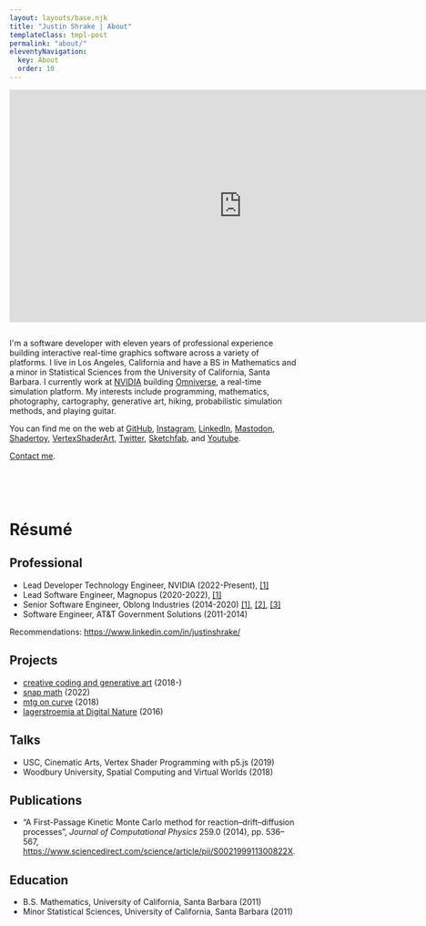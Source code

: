 ```yaml
---
layout: layouts/base.njk
title: "Justin Shrake | About"
templateClass: tmpl-post
permalink: "about/"
eleventyNavigation:
  key: About
  order: 10
---
```


<style>
.tmpl-post {
  max-width: 80em;
}

p {
  max-width: 80em;
}

#me {
  float: left;
  margin-top: 0em;
  margin-bottom: 2em;
  margin-left: 0em;
  margin-right: 2em;
  padding-top: 0em;
  padding-bottom: 0em;
  padding-left: 0em;
  padding-right: 0em;
  border-style: none;
}

@media (max-width: 500px) {
    #me { width: 408px; height: 204px; }
}
</style>

<iframe
    id="me"
    width="816"
    height="408"
    allowfullscreen
    src="https://cdn.pannellum.org/2.5/pannellum.htm#panorama=https://d2svd3yrpjaluf.cloudfront.net/2022-12-22-santa-susana-pass-selfie.jpg&autoLoad=true&autoRotate=5&title=Santa Susana Pass (2022-12-22)&author=Justin Shrake"></iframe>

I'm a software developer with eleven years of professional experience building interactive real-time graphics software across a variety of platforms. I live in Los Angeles, California and have a BS in Mathematics and a minor in Statistical Sciences from the University of California, Santa Barbara. I currently work at [NVIDIA](https://en.wikipedia.org/wiki/Nvidia) building [Omniverse](https://en.wikipedia.org/wiki/Nvidia_Omniverse), a real-time simulation platform. My interests include programming, mathematics, photography, cartography, generative art, hiking, probabilistic simulation methods, and playing guitar.

You can find me on the web at [GitHub](https://github.com/jshrake), [Instagram](https://instagram.com/j2rgb), [LinkedIn](https://www.linkedin.com/in/justinshrake/), [Mastodon](https://mastodon.gamedev.place/@justinshrake), [Shadertoy](https://www.shadertoy.com/user/j2rgb), [VertexShaderArt](https://www.vertexshaderart.com/user/jshrake), [Twitter](https://twitter.com/j2rgb), [Sketchfab](https://sketchfab.com/jshrake), and [Youtube](https://www.youtube.com/@justinshrake).

[Contact me](mailto:hc19ysv9z@mozmail.com).

<br/>
<br/>
<br/>

# Résumé

## Professional

- Lead Developer Technology Engineer, NVIDIA (2022-Present), [\[1\]](https://github.com/NVIDIA-Omniverse/kit-osc)
- Lead Software Engineer, Magnopus (2020-2022), [\[1\]](https://www.magnopus.com/platform)
- Senior Software Engineer, Oblong Industries (2014-2020) [\[1\]](https://vimeo.com/375969472), [\[2\]](http://johnbcarpenter.com/ibm.html), [\[3\]](https://venturebeat.com/business/how-oblong-helped-ibm-build-its-immersion-rooms-with-giant-displays/)
- Software Engineer, AT&T Government Solutions (2011-2014)

Recommendations: <https://www.linkedin.com/in/justinshrake/>

## Projects

- [creative coding and generative art](https://instagram.com/j2rgb) (2018-)
- [snap math](https://snapmath.netlify.app) (2022)
- [mtg on curve](https://mtgoncurve.com) (2018)
- [lagerstroemia at Digital Nature](http://johnbcarpenter.com/artworks/arboretum/index.html) (2016)

## Talks

- USC, Cinematic Arts, Vertex Shader Programming with p5.js (2019)
- Woodbury University, Spatial Computing and Virtual Worlds (2018)

## Publications

- “A First-Passage Kinetic Monte Carlo method for reaction–drift–diffusion processes”, *Journal of Computational Physics* 259.0 (2014), pp. 536–567, <https://www.sciencedirect.com/science/article/pii/S002199911300822X>.

## Education

- B.S. Mathematics, University of California, Santa Barbara (2011)
- Minor Statistical Sciences, University of California, Santa Barbara (2011)

